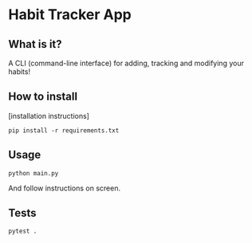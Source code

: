 # Habit Tracker App
## What is it?
A CLI (command-line interface) for adding, tracking and modifying your habits!

## How to install
[installation instructions]
```
pip install -r requirements.txt
```
## Usage
```
python main.py
```
And follow instructions on screen.
## Tests
```
pytest .
```